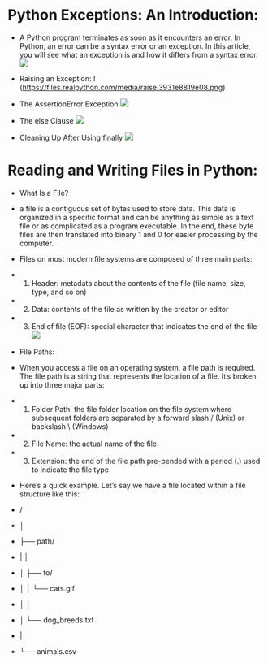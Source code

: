 # Python Exceptions: An Introduction:

- A Python program terminates as soon as it encounters an error. In Python, an error can be a syntax error or an exception. In this article, you will see what an exception is and how it differs from a syntax error.
![](https://files.realpython.com/media/intro.8915db1758d8.png)

- Raising an Exception:
!(https://files.realpython.com/media/raise.3931e8819e08.png)

- The AssertionError Exception
![](https://files.realpython.com/media/assert.f6d344f0c0b4.png)

- The else Clause
![](https://files.realpython.com/media/try_except_else.703aaeeb63d3.png)

- Cleaning Up After Using finally
![](https://files.realpython.com/media/try_except_else_finally.a7fac6c36c55.png)

# Reading and Writing Files in Python:

- What Is a File?
- a file is a contiguous set of bytes used to store data. This data is organized in a specific format and can be anything as simple as a text file or as complicated as a program executable. In the end, these byte files are then translated into binary 1 and 0 for easier processing by the computer.

- Files on most modern file systems are composed of three main parts:
- 1. Header: metadata about the contents of the file (file name, size, type, and so on)
- 2. Data: contents of the file as written by the creator or editor
- 3. End of file (EOF): special character that indicates the end of the file
![](https://files.realpython.com/media/FileFormat.02335d06829d.png)

- File Paths:

- When you access a file on an operating system, a file path is required. The file path is a string that represents the location of a file. It’s broken up into three major parts:
- 1. Folder Path: the file folder location on the file system where subsequent folders are separated by a forward slash / (Unix) or backslash \ (Windows)
- 2. File Name: the actual name of the file
- 3. Extension: the end of the file path pre-pended with a period (.) used to indicate the file type

- Here’s a quick example. Let’s say we have a file located within a file structure like this:
- /
- │
- ├── path/
- |   │
- │   ├── to/
- │   │   └── cats.gif
- │   │
- │   └── dog_breeds.txt
- |
- └── animals.csv